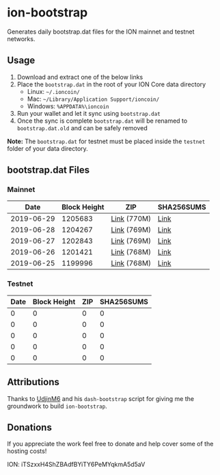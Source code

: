 # ion-bootstrap

Generates daily bootstrap.dat files for the ION mainnet and testnet networks.

## Usage

1. Download and extract one of the below links
2. Place the `bootstrap.dat` in the root of your ION Core data directory
    - Linux: `~/.ioncoin/`
    - Mac: `~/Library/Application Support/ioncoin/`
    - Windows: `%APPDATA%\ioncoin`
3. Run your wallet and let it sync using `bootstrap.dat`
4. Once the sync is complete `bootstrap.dat` will be renamed to `bootstrap.dat.old` and can be safely removed

**Note:** The `bootstrap.dat` for testnet must be placed inside the `testnet` folder of your data directory.

## bootstrap.dat Files

### Mainnet

|    Date    | Block Height | ZIP | SHA256SUMS |
| ---------- | ------------ | --- | ---------- |
| 2019-06-29 | 1205683 | [Link](https://s3-ap-southeast-2.amazonaws.com/ion-bootstrap/mainnet/2019-06-29/bootstrap.dat.zip) (770M) | [Link](https://s3-ap-southeast-2.amazonaws.com/ion-bootstrap/mainnet/2019-06-29/SHA256SUMS) |
| 2019-06-28 | 1204267 | [Link](https://s3-ap-southeast-2.amazonaws.com/ion-bootstrap/mainnet/2019-06-28/bootstrap.dat.zip) (769M) | [Link](https://s3-ap-southeast-2.amazonaws.com/ion-bootstrap/mainnet/2019-06-28/SHA256SUMS) |
| 2019-06-27 | 1202843 | [Link](https://s3-ap-southeast-2.amazonaws.com/ion-bootstrap/mainnet/2019-06-27/bootstrap.dat.zip) (769M) | [Link](https://s3-ap-southeast-2.amazonaws.com/ion-bootstrap/mainnet/2019-06-27/SHA256SUMS) |
| 2019-06-26 | 1201421 | [Link](https://s3-ap-southeast-2.amazonaws.com/ion-bootstrap/mainnet/2019-06-26/bootstrap.dat.zip) (768M) | [Link](https://s3-ap-southeast-2.amazonaws.com/ion-bootstrap/mainnet/2019-06-26/SHA256SUMS) |
| 2019-06-25 | 1199996 | [Link](https://s3-ap-southeast-2.amazonaws.com/ion-bootstrap/mainnet/2019-06-25/bootstrap.dat.zip) (768M) | [Link](https://s3-ap-southeast-2.amazonaws.com/ion-bootstrap/mainnet/2019-06-25/SHA256SUMS) |

### Testnet

|    Date    | Block Height | ZIP | SHA256SUMS |
| ---------- | ------------ | --- | ---------- |
| 0 | 0 | 0 | 0 |
| 0 | 0 | 0 | 0 |
| 0 | 0 | 0 | 0 |
| 0 | 0 | 0 | 0 |
| 0 | 0 | 0 | 0 |

## Attributions

Thanks to [UdjinM6](https://github.com/UdjinM6) and his `dash-bootstrap` script
for giving me the groundwork to build `ion-bootstrap`.

## Donations

If you appreciate the work feel free to donate and help cover some of the
hosting costs!

ION: iTSzxxH4ShZBAdfBYiTY6PeMYqkmA5d5aV
